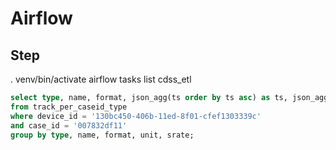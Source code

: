 # Airflow

## Step

. venv/bin/activate
airflow tasks list cdss_etl

```sql
select type, name, format, json_agg(ts order by ts asc) as ts, json_agg(val) as val
from track_per_caseid_type
where device_id = '130bc450-406b-11ed-8f01-cfef1303339c'
and case_id = '007832df11'
group by type, name, format, unit, srate;
```

